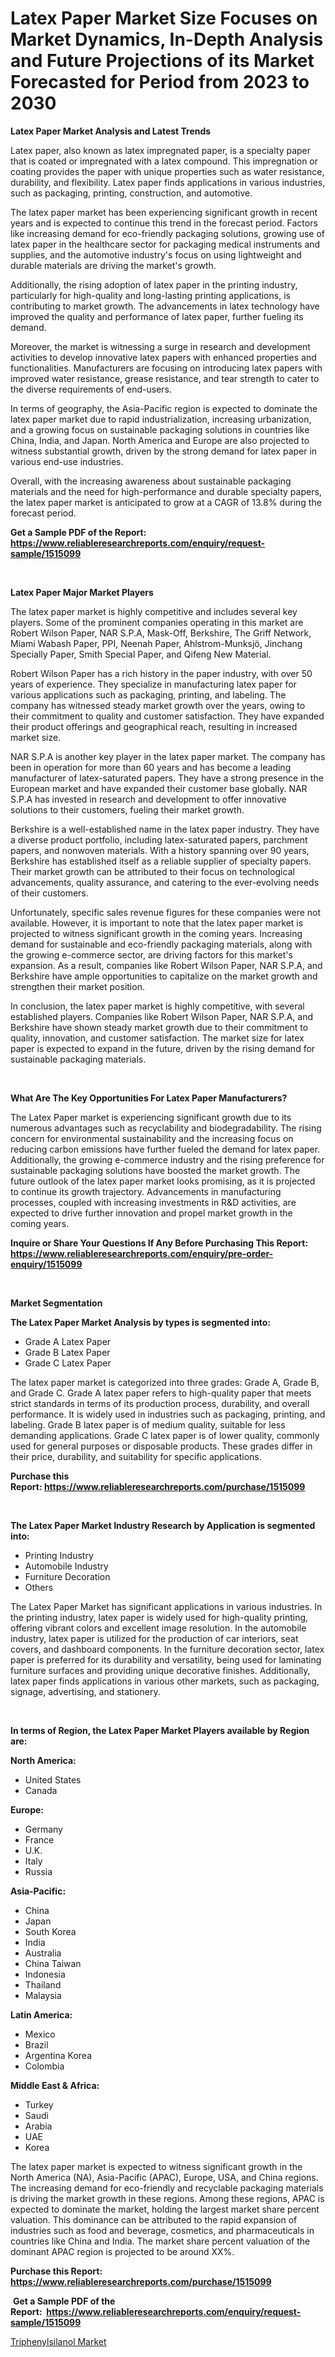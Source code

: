 <p><h1>Latex Paper Market Size Focuses on Market Dynamics, In-Depth Analysis and Future Projections of its Market Forecasted for Period from 2023 to 2030</h1></p><p><strong>Latex Paper Market Analysis and Latest Trends</strong></p>
<p><p>Latex paper, also known as latex impregnated paper, is a specialty paper that is coated or impregnated with a latex compound. This impregnation or coating provides the paper with unique properties such as water resistance, durability, and flexibility. Latex paper finds applications in various industries, such as packaging, printing, construction, and automotive.</p><p>The latex paper market has been experiencing significant growth in recent years and is expected to continue this trend in the forecast period. Factors like increasing demand for eco-friendly packaging solutions, growing use of latex paper in the healthcare sector for packaging medical instruments and supplies, and the automotive industry's focus on using lightweight and durable materials are driving the market's growth.</p><p>Additionally, the rising adoption of latex paper in the printing industry, particularly for high-quality and long-lasting printing applications, is contributing to market growth. The advancements in latex technology have improved the quality and performance of latex paper, further fueling its demand.</p><p>Moreover, the market is witnessing a surge in research and development activities to develop innovative latex papers with enhanced properties and functionalities. Manufacturers are focusing on introducing latex papers with improved water resistance, grease resistance, and tear strength to cater to the diverse requirements of end-users.</p><p>In terms of geography, the Asia-Pacific region is expected to dominate the latex paper market due to rapid industrialization, increasing urbanization, and a growing focus on sustainable packaging solutions in countries like China, India, and Japan. North America and Europe are also projected to witness substantial growth, driven by the strong demand for latex paper in various end-use industries.</p><p>Overall, with the increasing awareness about sustainable packaging materials and the need for high-performance and durable specialty papers, the latex paper market is anticipated to grow at a CAGR of 13.8% during the forecast period.</p></p>
<p><strong>Get a Sample PDF of the Report:&nbsp; <a href="https://www.reliableresearchreports.com/enquiry/request-sample/1515099">https://www.reliableresearchreports.com/enquiry/request-sample/1515099</a></strong></p>
<p>&nbsp;</p>
<p><strong>Latex Paper Major Market Players</strong></p>
<p><p>The latex paper market is highly competitive and includes several key players. Some of the prominent companies operating in this market are Robert Wilson Paper, NAR S.P.A, Mask-Off, Berkshire, The Griff Network, Miami Wabash Paper, PPI, Neenah Paper, Ahlstrom-Munksjö, Jinchang Specially Paper, Smith Special Paper, and Qifeng New Material.</p><p>Robert Wilson Paper has a rich history in the paper industry, with over 50 years of experience. They specialize in manufacturing latex paper for various applications such as packaging, printing, and labeling. The company has witnessed steady market growth over the years, owing to their commitment to quality and customer satisfaction. They have expanded their product offerings and geographical reach, resulting in increased market size.</p><p>NAR S.P.A is another key player in the latex paper market. The company has been in operation for more than 60 years and has become a leading manufacturer of latex-saturated papers. They have a strong presence in the European market and have expanded their customer base globally. NAR S.P.A has invested in research and development to offer innovative solutions to their customers, fueling their market growth.</p><p>Berkshire is a well-established name in the latex paper industry. They have a diverse product portfolio, including latex-saturated papers, parchment papers, and nonwoven materials. With a history spanning over 90 years, Berkshire has established itself as a reliable supplier of specialty papers. Their market growth can be attributed to their focus on technological advancements, quality assurance, and catering to the ever-evolving needs of their customers.</p><p>Unfortunately, specific sales revenue figures for these companies were not available. However, it is important to note that the latex paper market is projected to witness significant growth in the coming years. Increasing demand for sustainable and eco-friendly packaging materials, along with the growing e-commerce sector, are driving factors for this market's expansion. As a result, companies like Robert Wilson Paper, NAR S.P.A, and Berkshire have ample opportunities to capitalize on the market growth and strengthen their market position.</p><p>In conclusion, the latex paper market is highly competitive, with several established players. Companies like Robert Wilson Paper, NAR S.P.A, and Berkshire have shown steady market growth due to their commitment to quality, innovation, and customer satisfaction. The market size for latex paper is expected to expand in the future, driven by the rising demand for sustainable packaging materials.</p></p>
<p>&nbsp;</p>
<p><strong>What Are The Key Opportunities For Latex Paper Manufacturers?</strong></p>
<p><p>The Latex Paper market is experiencing significant growth due to its numerous advantages such as recyclability and biodegradability. The rising concern for environmental sustainability and the increasing focus on reducing carbon emissions have further fueled the demand for latex paper. Additionally, the growing e-commerce industry and the rising preference for sustainable packaging solutions have boosted the market growth. The future outlook of the latex paper market looks promising, as it is projected to continue its growth trajectory. Advancements in manufacturing processes, coupled with increasing investments in R&D activities, are expected to drive further innovation and propel market growth in the coming years.</p></p>
<p><strong>Inquire or Share Your Questions If Any Before Purchasing This Report: <a href="https://www.reliableresearchreports.com/enquiry/pre-order-enquiry/1515099">https://www.reliableresearchreports.com/enquiry/pre-order-enquiry/1515099</a></strong></p>
<p>&nbsp;</p>
<p><strong>Market Segmentation</strong></p>
<p><strong>The Latex Paper Market Analysis by types is segmented into:</strong></p>
<p><ul><li>Grade A Latex Paper</li><li>Grade B Latex Paper</li><li>Grade C Latex Paper</li></ul></p>
<p><p>The latex paper market is categorized into three grades: Grade A, Grade B, and Grade C. Grade A latex paper refers to high-quality paper that meets strict standards in terms of its production process, durability, and overall performance. It is widely used in industries such as packaging, printing, and labeling. Grade B latex paper is of medium quality, suitable for less demanding applications. Grade C latex paper is of lower quality, commonly used for general purposes or disposable products. These grades differ in their price, durability, and suitability for specific applications.</p></p>
<p><strong>Purchase this Report:&nbsp;<a href="https://www.reliableresearchreports.com/purchase/1515099">https://www.reliableresearchreports.com/purchase/1515099</a></strong></p>
<p>&nbsp;</p>
<p><strong>The Latex Paper Market Industry Research by Application is segmented into:</strong></p>
<p><ul><li>Printing Industry</li><li>Automobile Industry</li><li>Furniture Decoration</li><li>Others</li></ul></p>
<p><p>The Latex Paper Market has significant applications in various industries. In the printing industry, latex paper is widely used for high-quality printing, offering vibrant colors and excellent image resolution. In the automobile industry, latex paper is utilized for the production of car interiors, seat covers, and dashboard components. In the furniture decoration sector, latex paper is preferred for its durability and versatility, being used for laminating furniture surfaces and providing unique decorative finishes. Additionally, latex paper finds applications in various other markets, such as packaging, signage, advertising, and stationery.</p></p>
<p>&nbsp;</p>
<p><strong>In terms of Region, the Latex Paper Market Players available by Region are:</strong></p>
<p>
    <p> <strong> North America: </strong>
        <ul>
            <li>United States</li>
            <li>Canada</li>
        </ul>
        </p> 
    <p> <strong> Europe: </strong>
        <ul>
            <li>Germany</li>
            <li>France</li>
            <li>U.K.</li>
            <li>Italy</li>
            <li>Russia</li>
        </ul>
        </p> 
    <p> <strong> Asia-Pacific: </strong>
        <ul>
            <li>China</li>
            <li>Japan</li>
            <li>South Korea</li>
            <li>India</li>
            <li>Australia</li>
            <li>China Taiwan</li>
            <li>Indonesia</li>
            <li>Thailand</li>
            <li>Malaysia</li>
        </ul>
        </p> 
    <p> <strong> Latin America: </strong>
        <ul>
            <li>Mexico</li>
            <li>Brazil</li>
            <li>Argentina Korea</li>
            <li>Colombia</li>
        </ul>
        </p> 
    <p> <strong> Middle East & Africa: </strong>
        <ul>
            <li>Turkey</li>
            <li>Saudi</li>
            <li>Arabia</li>
            <li>UAE</li>
            <li>Korea</li>
        </ul>
    </p>
    </p>
<p><p>The latex paper market is expected to witness significant growth in the North America (NA), Asia-Pacific (APAC), Europe, USA, and China regions. The increasing demand for eco-friendly and recyclable packaging materials is driving the market growth in these regions. Among these regions, APAC is expected to dominate the market, holding the largest market share percent valuation. This dominance can be attributed to the rapid expansion of industries such as food and beverage, cosmetics, and pharmaceuticals in countries like China and India. The market share percent valuation of the dominant APAC region is projected to be around XX%.</p></p>
<p><strong>Purchase this Report: <a href="https://www.reliableresearchreports.com/purchase/1515099">https://www.reliableresearchreports.com/purchase/1515099</a></strong></p>
<p>&nbsp;<strong>Get a Sample PDF of the Report:&nbsp;&nbsp;<a href="https://www.reliableresearchreports.com/enquiry/request-sample/1515099">https://www.reliableresearchreports.com/enquiry/request-sample/1515099</a></strong></p>
<p><strong></strong></p>
<p><p><a href="https://github.com/RoccoManning/Market-Research-Report-List-2/blob/main/triphenylsilanol-market.md">Triphenylsilanol Market</a></p></p>